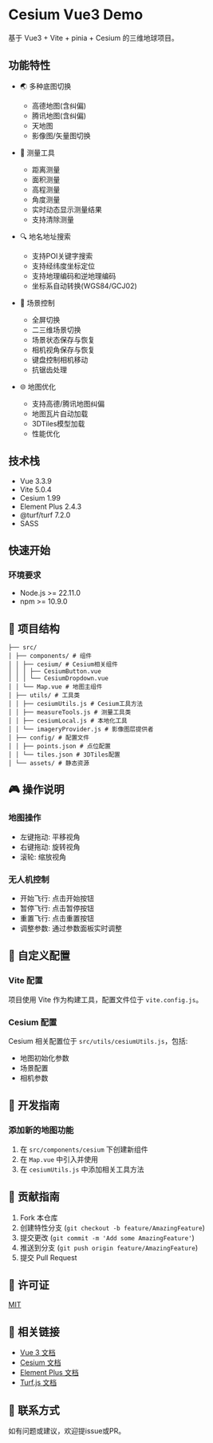 # Cesium Vue3 Demo

基于 Vue3 + Vite + pinia + Cesium 的三维地球项目。

## 功能特性

- 🌏 多种底图切换
  - 高德地图(含纠偏)
  - 腾讯地图(含纠偏)
  - 天地图
  - 影像图/矢量图切换
  
- 📏 测量工具
  - 距离测量
  - 面积测量 
  - 高程测量
  - 角度测量
  - 实时动态显示测量结果
  - 支持清除测量

- 🔍 地名地址搜索
  - 支持POI关键字搜索
  - 支持经纬度坐标定位
  - 支持地理编码和逆地理编码
  - 坐标系自动转换(WGS84/GCJ02)

- 🎯 场景控制
  - 全屏切换
  - 二三维场景切换
  - 场景状态保存与恢复
  - 相机视角保存与恢复
  - 键盘控制相机移动
  - 抗锯齿处理

- 🌐 地图优化
  - 支持高德/腾讯地图纠偏
  - 地图瓦片自动加载
  - 3DTiles模型加载
  - 性能优化

## 技术栈

- Vue 3.3.9
- Vite 5.0.4 
- Cesium 1.99
- Element Plus 2.4.3
- @turf/turf 7.2.0
- SASS

## 快速开始

### 环境要求

- Node.js >= 22.11.0
- npm >= 10.9.0


## 📁 项目结构

```
├── src/
│ ├── components/ # 组件
│ │ ├── cesium/ # Cesium相关组件
│ │ │ ├── CesiumButton.vue
│ │ │ └── CesiumDropdown.vue
│ │ └── Map.vue # 地图主组件
│ ├── utils/ # 工具类
│ │ ├── cesiumUtils.js # Cesium工具方法
│ │ ├── measureTools.js # 测量工具类
│ │ ├── cesiumLocal.js # 本地化工具
│ │ └── imageryProvider.js # 影像图层提供者
│ ├── config/ # 配置文件
│ │ ├── points.json # 点位配置
│ │ └── tiles.json # 3DTiles配置
│ └── assets/ # 静态资源
```

## 🎮 操作说明

### 地图操作
- 左键拖动: 平移视角
- 右键拖动: 旋转视角
- 滚轮: 缩放视角

### 无人机控制
- 开始飞行: 点击开始按钮
- 暂停飞行: 点击暂停按钮
- 重置飞行: 点击重置按钮
- 调整参数: 通过参数面板实时调整

## 🔧 自定义配置

### Vite 配置
项目使用 Vite 作为构建工具，配置文件位于 `vite.config.js`。

### Cesium 配置
Cesium 相关配置位于 `src/utils/cesiumUtils.js`，包括:
- 地图初始化参数
- 场景配置
- 相机参数

## 📝 开发指南

### 添加新的地图功能
1. 在 `src/components/cesium` 下创建新组件
2. 在 `Map.vue` 中引入并使用
3. 在 `cesiumUtils.js` 中添加相关工具方法


## 🤝 贡献指南

1. Fork 本仓库
2. 创建特性分支 (`git checkout -b feature/AmazingFeature`)
3. 提交更改 (`git commit -m 'Add some AmazingFeature'`)
4. 推送到分支 (`git push origin feature/AmazingFeature`)
5. 提交 Pull Request

## 📄 许可证

[MIT](LICENSE)

## 🔗 相关链接

- [Vue 3 文档](https://v3.vuejs.org/)
- [Cesium 文档](https://cesium.com/docs/)
- [Element Plus 文档](https://element-plus.org/)
- [Turf.js 文档](https://turfjs.fenxianglu.cn/)

## 📧 联系方式

如有问题或建议，欢迎提issue或PR。

